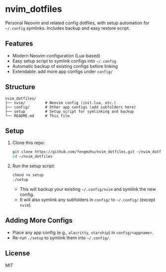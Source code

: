 # nvim_dotfiles

Personal Neovim and related config dotfiles, with setup automation for `~/.config` symlinks. Includes backup and easy restore script.

## Features
- Modern Neovim configuration (Lua-based)
- Easy setup script to symlink configs into `~/.config`
- Automatic backup of existing configs before linking
- Extendable: add more app configs under `config/`

## Structure
```
nvim_dotfiles/
├── nvim/         # Neovim config (init.lua, etc.)
├── config/       # Other app configs (add subfolders here)
├── setup         # Setup script for symlinking and backup
└── README.md     # This file
```

## Setup
1. Clone this repo:
   ```sh
   git clone https://github.com/fengmzhu/nvim_dotfiles.git ~/nvim_dotfiles
   cd ~/nvim_dotfiles
   ```
2. Run the setup script:
   ```sh
   chmod +x setup
   ./setup
   ```
   - This will backup your existing `~/.config/nvim` and symlink the new config.
   - It will also symlink any subfolders in `config/` to `~/.config/` (except `nvim`).

## Adding More Configs
- Place any app config (e.g., `alacritty`, `starship`) in `config/<appname>`.
- Re-run `./setup` to symlink them into `~/.config/`.

## License
MIT 